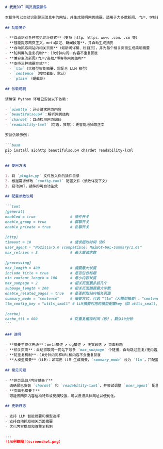 ﻿````markdown name=README.md
# 麦麦BOT 网页摘要插件

本插件可以自动识别聊天消息中的网址，并生成简明网页摘要。适用于大多数新闻、门户、学校官网、博客等页面。

## 功能简介

- **自动识别各种常见网址格式**（支持 http、https、www、.com、.cn 等）
- **智能提取网页正文、meta描述、新闻段落**，并自动生成摘要
- **自动抓取同站内相关页面**（如新闻详情、栏目页），并为每个相关页面生成简明摘要
- **防刷屏防重复机制**：10分钟内同一内容不重复回复
- **兼容主流新闻/门户/高校/博客等网页结构**
- **支持三种摘要方式**：  
  - `llm`（大模型智能摘要，需配合 LLM 模型）
  - `sentence`（按句截断，默认）
  - `plain`（硬截断）

## 依赖说明

请确保 Python 环境已安装以下依赖：

- `aiohttp`：异步请求网页内容
- `beautifulsoup4`：解析网页结构
- `chardet`：自动检测网页编码
- `readability-lxml`（可选，推荐）：更智能地抽取正文

安装依赖示例：

```bash
pip install aiohttp beautifulsoup4 chardet readability-lxml
```

## 使用方法

1. 将 `plugin.py` 文件放入你的插件目录
2. 根据需求修改 `config.toml` 配置文件（参数详见下文）
3. 启动BOT，插件即可自动生效

## 配置参数说明

```toml
[general]
enabled = true                # 插件开关
enable_group = true           # 群聊开关
enable_private = true         # 私聊开关

[http]
timeout = 10                  # 请求超时时间（秒）
user_agent = "Mozilla/5.0 (compatible; MaiBot-URL-Summary/1.0)"
max_retries = 3               # 最大重试次数

[processing]
max_length = 400              # 摘要最大长度
include_title = true          # 是否包含标题
min_content_length = 100      # 最小内容长度
max_subpage = 2               # 相关页面最多抓几个
subpage_length = 200          # 相关页面摘要最大字数
enable_related_pages = true   # 是否抓取站内相关页面
summary_mode = "sentence"     # 摘要方式，可选 "llm"（大模型摘要）、"sentence"（按句）、"plain"（硬截断）
llm_config_key = "utils_small" # LLM摘要时用的模型配置key（如 utils_small, replyer_1, replyer_2 等）

[cache]
cache_ttl = 600               # 防重复缓存时间（秒），默认10分钟
```

### 说明

- **摘要生成优先级**：meta描述 > og描述 > 正文段落 > 页面标题
- **相关页面**：自动抓取同一网站下最多 `max_subpage` 个链接，自动跳过重复/无内容/广告页
- **防重复机制**：10分钟内同样URL和内容不会重复回复
- **大模型摘要**（LLM）：如需用 LLM 生成摘要，`summary_mode` 设为 `llm`，并配置 `llm_config_key` 为你可用的模型分组（如 `utils_small`, `replyer_1`，详见你的 LLM 配置）

## 常见问题

- **网页乱码/内容缺失？**  
  请确保已安装 `chardet` 和 `readability-lxml`，并尝试调整 `user_agent` 配置。
- **页面无摘要？**  
  可能该网页内容结构特殊或反爬较强，可以反馈具体网址以便优化。

## 更新日志

- 支持 LLM 智能摘要和模型选择
- 支持自动抓取相关页面摘要
- 优化内容提取和防重复机制

---
![示例截图](screenshot.png)
